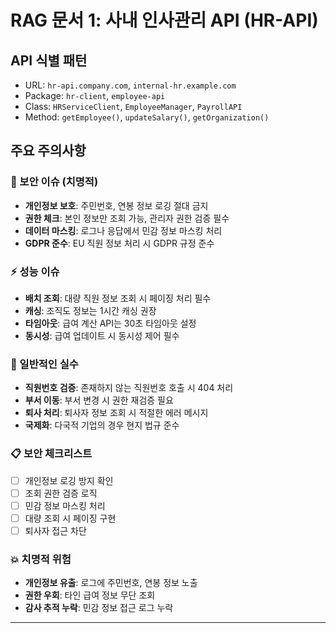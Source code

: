 # RAG 문서 1: 사내 인사관리 API (HR-API)

## API 식별 패턴
- URL: `hr-api.company.com`, `internal-hr.example.com`
- Package: `hr-client`, `employee-api`
- Class: `HRServiceClient`, `EmployeeManager`, `PayrollAPI`
- Method: `getEmployee()`, `updateSalary()`, `getOrganization()`

## 주요 주의사항

### 🚨 보안 이슈 (치명적)
- **개인정보 보호**: 주민번호, 연봉 정보 로깅 절대 금지
- **권한 체크**: 본인 정보만 조회 가능, 관리자 권한 검증 필수
- **데이터 마스킹**: 로그나 응답에서 민감 정보 마스킹 처리
- **GDPR 준수**: EU 직원 정보 처리 시 GDPR 규정 준수

### ⚡ 성능 이슈
- **배치 조회**: 대량 직원 정보 조회 시 페이징 처리 필수
- **캐싱**: 조직도 정보는 1시간 캐싱 권장
- **타임아웃**: 급여 계산 API는 30초 타임아웃 설정
- **동시성**: 급여 업데이트 시 동시성 제어 필수

### 🐛 일반적인 실수
- **직원번호 검증**: 존재하지 않는 직원번호 호출 시 404 처리
- **부서 이동**: 부서 변경 시 권한 재검증 필요
- **퇴사 처리**: 퇴사자 정보 조회 시 적절한 에러 메시지
- **국제화**: 다국적 기업의 경우 현지 법규 준수

### 📋 보안 체크리스트
- [ ] 개인정보 로깅 방지 확인
- [ ] 조회 권한 검증 로직
- [ ] 민감 정보 마스킹 처리
- [ ] 대량 조회 시 페이징 구현
- [ ] 퇴사자 접근 차단

### 💥 치명적 위험
- **개인정보 유출**: 로그에 주민번호, 연봉 정보 노출
- **권한 우회**: 타인 급여 정보 무단 조회
- **감사 추적 누락**: 민감 정보 접근 로그 누락

---